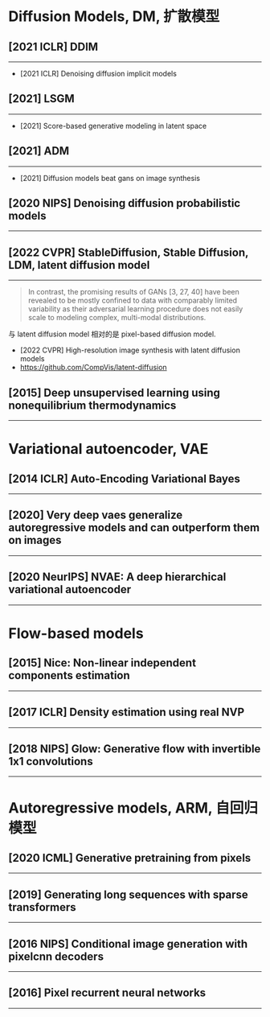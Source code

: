 # Diffusion Models, DM, 扩散模型

## [2021 ICLR] DDIM
----
- [2021 ICLR] Denoising diffusion implicit models

## [2021] LSGM
----
- [2021] Score-based generative modeling in latent space

## [2021] ADM
----
- [2021] Diffusion models beat gans on image synthesis

## [2020 NIPS] Denoising diffusion probabilistic models
----

## [2022 CVPR] StableDiffusion, Stable Diffusion, LDM, latent diffusion model
----
> In contrast, the promising results of GANs [3, 27, 40] have been revealed to be mostly confined to data with comparably limited variability as their adversarial learning procedure does not easily scale to modeling complex, multi-modal distributions.

与 latent diffusion model 相对的是 pixel-based diffusion model.

- [2022 CVPR] High-resolution image synthesis with latent diffusion models
- https://github.com/CompVis/latent-diffusion


## [2015] Deep unsupervised learning using nonequilibrium thermodynamics
----


# Variational autoencoder, VAE

## [2014 ICLR] Auto-Encoding Variational Bayes
----

## [2020] Very deep vaes generalize autoregressive models and can outperform them on images
----

## [2020 NeurIPS] NVAE: A deep hierarchical variational autoencoder
----


# Flow-based models

## [2015] Nice: Non-linear independent components estimation
----

## [2017 ICLR] Density estimation using real NVP
----

## [2018 NIPS] Glow: Generative flow with invertible 1x1 convolutions
----

# Autoregressive models, ARM, 自回归模型

## [2020 ICML] Generative pretraining from pixels
----

## [2019] Generating long sequences with sparse transformers
----

## [2016 NIPS] Conditional image generation with pixelcnn decoders
----

## [2016] Pixel recurrent neural networks
----

